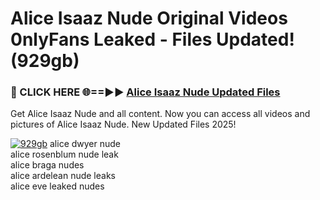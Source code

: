 # Alice Isaaz Nude Original Videos 0nlyFans Leaked - Files Updated! (929gb)

<h3>🔴 CLICK HERE 🌐==►► <a href="https://tinyurl.com/yc6ubb5a" rel="nofollow">Alice Isaaz Nude Updated Files</a></h3>

Get Alice Isaaz Nude and all content. Now you can access all videos and pictures of Alice Isaaz Nude. New Updated Files 2025!

[![929gb](https://i.imgur.com/7eu0CRL.gif)](https://tinyurl.com/yc6ubb5a)
alice dwyer nude<br>
alice rosenblum nude leak<br>
alice braga nudes<br>
alice ardelean nude leaks<br>
alice eve leaked nudes